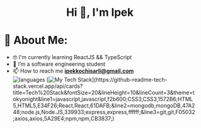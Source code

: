<h1 align="center">Hi 🌈, I'm Ipek</h1>

# 💫 About Me:
- 🤓 I'm currently learning ReactJS && TypeScript
- 🏫 I’m a software engineering student
- 📫 How to reach me **ipekkochisarli@gmail.com**  
<img src="https://github-readme-stats.vercel.app/api/top-langs/?username=kochipek&theme=tokyonight&layout=compact" alt="languages"  > [![My Tech Stack](https://github-readme-tech-stack.vercel.app/api/cards?title=Tech%20Stack&fontSize=20&lineHeight=10&lineCount=3&theme=tokyonight&line1=javascript,javascript,f2b600;CSS3,CSS3,1572B6;HTML5,HTML5,E34F26;React,React,61DAFB;&line2=mongodb,mongoDB,47A248;node.js,Node.JS,339933;express,express,ffffff;&line3=git,git,F05032;axios,axios,5A29E4;npm,npm,CB3837;)](https://github-readme-tech-stack.vercel.app/api/cards?title=Tech%20Stack&fontSize=20&lineHeight=10&lineCount=3&theme=tokyonight&line1=javascript,javascript,f2b600;CSS3,CSS3,1572B6;HTML5,HTML5,E34F26;React,React,61DAFB;&line2=mongodb,mongoDB,47A248;node.js,Node.JS,339933;express,express,ffffff;&line3=git,git,F05032;axios,axios,5A29E4;npm,npm,CB3837;) 


